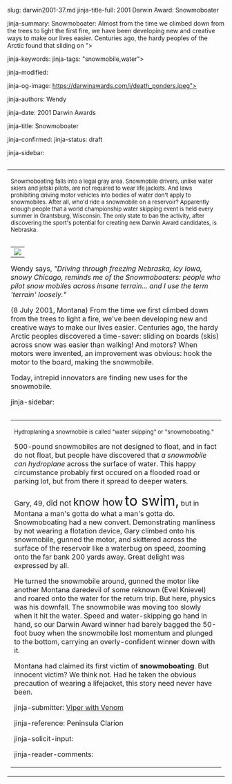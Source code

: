 slug: darwin2001-37.md
jinja-title-full: 2001 Darwin Award: Snowmoboater

jinja-summary: Snowmoboater: Almost from the time we climbed down from the trees to light the first fire, we have been developing new and creative ways to make our lives easier. Centuries ago, the hardy peoples of the Arctic found that sliding on ">

jinja-keywords:
jinja-tags: "snowmobile,water">

jinja-modified:

jinja-og-image: https://darwinawards.com/i/death_ponders.jpeg">

jinja-authors: Wendy

jinja-date: 2001 Darwin Awards


jinja-title: Snowmoboater


jinja-confirmed:
jinja-status: draft

jinja-sidebar: <TABLE width="100" border="0" align="right" cellspacing="3" cellpadding="6" background="/i/bgtable.gif">
<TR>
<TD>

<P align="left"><FONT size="-1">Snowmoboating falls into a legal gray
area. Snowmobile drivers, unlike water skiers and jetski pilots, are
not required to wear life jackets. And laws prohibiting driving
motor vehicles into bodies of water don't apply to snowmobiles.
After all, who'd ride a snowmobile on a reservoir? Apparently enough
people that a world championship water skipping event is held every
summer in Grantsburg, Wisconsin.	The only state to ban the activity,
after discovering the sport's potential for creating new Darwin Award
candidates, is Nebraska.</FONT></P>


<TABLE border=0 align=right><TR><TD align=center>
<A href="/cgi/search.pl?keywords=category%3Dsnowmobile&swishindex=stories.data&show_description=yes&maxdisplay=10&maxresults=50"><IMG src="/i/icon/snowmobile.gif" border=0></A>

</TD></TR></TABLE>

<!-- completely rewritten 12/2010 forgeddabout the book version -->
<!-- Average Score: 7.3 / 10 (1243 Votes) -->

Wendy says, <I>"Driving through freezing Nebraska, icy Iowa, snowy Chicago,
reminds me of the Snowmoboaters: people who pilot snow mobiles across
insane terrain... and I use the term 'terrain' loosely."</I>

(8 July 2001, Montana) From the time we first climbed down from the trees
to light a fire, we've been developing new and creative ways to make our
lives easier. Centuries ago, the hardy Arctic peoples discovered a
time-saver: sliding on boards (skis) across snow was easier than walking!
And motors? When motors were invented, an improvement was obvious: hook
the motor to the board, making the snowmobile.

Today, intrepid innovators are finding new uses for the snowmobile.

jinja-sidebar: <TABLE width="100" border="0" align="right" cellspacing="3" cellpadding="6" background="/i/bgtable.gif">
<TR>
<TD>

<P align="left"><FONT size="-1"><B></B>
Hydroplaning a snowmobile is called "water skipping" or "snowmoboating."
</FONT></P>


500-pound snowmobiles are not designed to float, and in fact do not float,
but people have discovered that <I> a snowmobile can hydroplane </I> across
the surface of water. This happy circumstance probably first occured on a
flooded road or parking lot, but from there it spread to deeper waters.

Gary, 49, <FONT size=+1>did not</FONT> <FONT size=+2>know how</FONT> <FONT
size=+3>to swim,</FONT> but in Montana a man's gotta do what a man's gotta
do. Snowmoboating had a new convert. Demonstrating manliness by not
wearing a flotation device, Gary climbed onto his snowmobile, gunned the
motor, and skittered across the surface of the reservoir like a waterbug on
speed, zooming onto the far bank 200 yards away. Great delight was
expressed by all.

<!-- Pullquote: "A man's gotta do what a man's gotta do." -->
<!-- "I'm not wearing no stinking lifejacket!" -->

He turned the snowmobile around, gunned the motor like another Montana
daredevil of some reknown (Evel Knievel) and roared onto the water for the
return trip. But here, physics was his downfall. The snowmobile was
moving too slowly when it hit the water. Speed and water-skipping go hand
in hand, so our Darwin Award winner had barely bagged the 50-foot buoy when
the snowmobile lost momentum and plunged to the bottom, carrying an
overly-confident winner down with it.

Montana had claimed its first victim of <B>snowmoboating</B>. But innocent
victim?	 We think not.	Had he taken the obvious precaution of wearing a
lifejacket, this story need never have been.

<P align=center>
<!--#include virtual="/inc/votebar_viewvoteonly" -->

jinja-submitter: <A HREF="mailto:REMOVE-">Viper with Venom </A>

jinja-reference: Peninsula Clarion

jinja-solicit-input:

jinja-reader-comments:



<!--#include file=nav_2001.html -->


